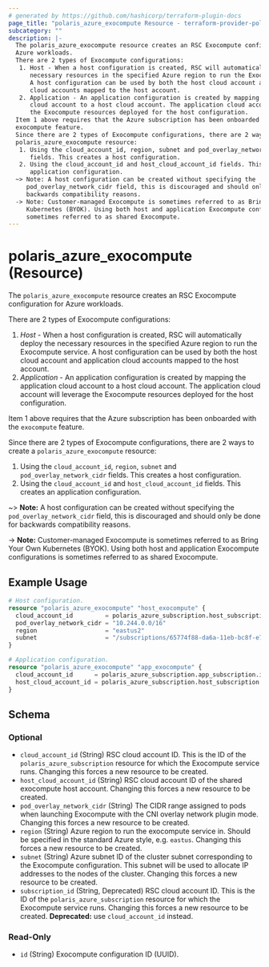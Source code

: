 ```yaml
---
# generated by https://github.com/hashicorp/terraform-plugin-docs
page_title: "polaris_azure_exocompute Resource - terraform-provider-polaris"
subcategory: ""
description: |-
  The polaris_azure_exocompute resource creates an RSC Exocompute configuration for
  Azure workloads.
  There are 2 types of Exocompute configurations:
   1. Host - When a host configuration is created, RSC will automatically deploy the
      necessary resources in the specified Azure region to run the Exocompute service.
      A host configuration can be used by both the host cloud account and application
      cloud accounts mapped to the host account.
   2. Application - An application configuration is created by mapping the application
      cloud account to a host cloud account. The application cloud account will leverage
      the Exocompute resources deployed for the host configuration.
  Item 1 above requires that the Azure subscription has been onboarded with the
  exocompute feature.
  Since there are 2 types of Exocompute configurations, there are 2 ways to create a
  polaris_azure_exocompute resource:
   1. Using the cloud_account_id, region, subnet and pod_overlay_network_cidr
      fields. This creates a host configuration.
   2. Using the cloud_account_id and host_cloud_account_id fields. This creates an
      application configuration.
  ~> Note: A host configuration can be created without specifying the
     pod_overlay_network_cidr field, this is discouraged and should only be done for
     backwards compatibility reasons.
  -> Note: Customer-managed Exocompute is sometimes referred to as Bring Your Own
     Kubernetes (BYOK). Using both host and application Exocompute configurations is
     sometimes referred to as shared Exocompute.
---
```


# polaris_azure_exocompute (Resource)

The `polaris_azure_exocompute` resource creates an RSC Exocompute configuration for
Azure workloads.

There are 2 types of Exocompute configurations:
 1. *Host* - When a host configuration is created, RSC will automatically deploy the
    necessary resources in the specified Azure region to run the Exocompute service.
    A host configuration can be used by both the host cloud account and application
    cloud accounts mapped to the host account.
 2. *Application* - An application configuration is created by mapping the application
    cloud account to a host cloud account. The application cloud account will leverage
    the Exocompute resources deployed for the host configuration.

Item 1 above requires that the Azure subscription has been onboarded with the
`exocompute` feature.

Since there are 2 types of Exocompute configurations, there are 2 ways to create a
`polaris_azure_exocompute` resource:
 1. Using the `cloud_account_id`, `region`, `subnet` and `pod_overlay_network_cidr`
    fields. This creates a host configuration.
 2. Using the `cloud_account_id` and `host_cloud_account_id` fields. This creates an
    application configuration.

~> **Note:** A host configuration can be created without specifying the
   `pod_overlay_network_cidr` field, this is discouraged and should only be done for
   backwards compatibility reasons.

-> **Note:** Customer-managed Exocompute is sometimes referred to as Bring Your Own
   Kubernetes (BYOK). Using both host and application Exocompute configurations is
   sometimes referred to as shared Exocompute.

## Example Usage

```terraform
# Host configuration.
resource "polaris_azure_exocompute" "host_exocompute" {
  cloud_account_id         = polaris_azure_subscription.host_subscription.id
  pod_overlay_network_cidr = "10.244.0.0/16"
  region                   = "eastus2"
  subnet                   = "/subscriptions/65774f88-da6a-11eb-bc8f-e798f8b54eba/resourceGroups/test/providers/Microsoft.Network/virtualNetworks/test/subnets/default"
}

# Application configuration.
resource "polaris_azure_exocompute" "app_exocompute" {
  cloud_account_id      = polaris_azure_subscription.app_subscription.id
  host_cloud_account_id = polaris_azure_subscription.host_subscription.id
}
```

<!-- schema generated by tfplugindocs -->
## Schema

### Optional

- `cloud_account_id` (String) RSC cloud account ID. This is the ID of the `polaris_azure_subscription` resource for which the Exocompute service runs. Changing this forces a new resource to be created.
- `host_cloud_account_id` (String) RSC cloud account ID of the shared exocompute host account. Changing this forces a new resource to be created.
- `pod_overlay_network_cidr` (String) The CIDR range assigned to pods when launching Exocompute with the CNI overlay network plugin mode. Changing this forces a new resource to be created.
- `region` (String) Azure region to run the exocompute service in. Should be specified in the standard Azure style, e.g. `eastus`. Changing this forces a new resource to be created.
- `subnet` (String) Azure subnet ID of the cluster subnet corresponding to the Exocompute configuration. This subnet will be used to allocate IP addresses to the nodes of the cluster. Changing this forces a new resource to be created.
- `subscription_id` (String, Deprecated) RSC cloud account ID. This is the ID of the `polaris_azure_subscription` resource for which the Exocompute service runs. Changing this forces a new resource to be created. **Deprecated:** use `cloud_account_id` instead.

### Read-Only

- `id` (String) Exocompute configuration ID (UUID).
